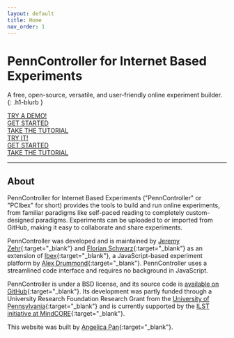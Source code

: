 ```yaml
---
layout: default
title: Home
nav_order: 1
---
```


# PennController for Internet Based Experiments 

A free, open-source, versatile, and user-friendly online experiment builder. 
{: .h1-blurb }

<div class="desktop-only flex-row-wrap mt-4">
  <div>
    <a href="https://expt.pcibex.net/ibexexps/angelicapan/AdvancedTutorial/experiment.html" class="btn btn-purple" target="_blank">TRY A DEMO!</a>
  </div>
  <div>
    <a href="{{site.baseurl}}/docs/core-concepts" class="btn" target="_blank">GET STARTED</a>
  </div>
  <div>
    <a href="{{site.baseurl}}/docs/basic-tutorial" class="btn" target="_blank">TAKE THE TUTORIAL</a>
  </div>
</div>

<div class="mobile-only flex-column-wrap">
  <div class="centered-100 py-2">
    <a href="https://expt.pcibex.net/ibexexps/angelicapan/AdvancedTutorial/experiment.html" class="btn btn-purple" target="_blank">TRY IT!</a>
  </div>
  <div class="centered-100 py-2">
    <a href="{{site.baseurl}}/docs/core-concepts" class="btn" target="_blank">GET STARTED</a>
  </div>
  <div class="centered-100 py-2">
    <a href="{{site.baseurl}}/docs/basic-tutorial" class="btn" target="_blank">TAKE THE TUTORIAL</a>
  </div>
</div>

---

## About

PennController for Internet Based Experiments ("PennController" or "PCIbex" for short) provides the tools to build and run online experiments, from familiar paradigms like self-paced reading to completely custom-designed paradigms. Experiments can be uploaded to or imported from GitHub, making it easy to collaborate and share experiments.

PennController was developed and is maintained by [Jeremy Zehr](https://sites.google.com/site/jeremyezehr/home){:target="_blank"} and [Florian Schwarz](https://www.florianschwarz.net/){:target="_blank"} as an extension of [Ibex](https://github.com/addrummond/ibex/blob/master/docs/manual.md){:target="_blank"}, a JavaScript-based experiment platform by [Alex Drummond](https://adrummond.net/){:target="_blank"}. PennController uses a streamlined code interface and requires no background in JavaScript. 

PennController is under a BSD license, and its source code is [available on GitHub](https://github.com/PennController/penncontroller){:target="_blank"}. Its development was partly funded through a University Research Foundation Research Grant from the [University of Pennsylvania](https://www.upenn.edu/){:target="_blank"} and is currently supported by the [ILST initiative at MindCORE](https://web.sas.upenn.edu/langscience/){:target="_blank"}. 

This website was built by [Angelica Pan](https://angelica-pan.com){:target="_blank"}.
